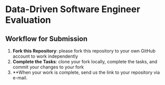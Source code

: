 # Data-Driven Software Engineer Evaluation

## Workflow for Submission

1. **Fork this Repository**: please fork this repository to your own GitHub account to work independently
2. **Complete the Tasks**: clone your fork locally, complete the tasks, and commit your changes to your fork
3. **When your work is complete, send us the link to your repository via e-mail.
